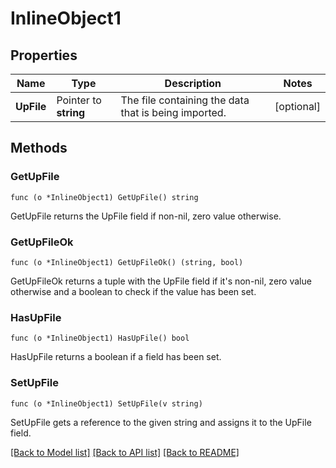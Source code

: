 # InlineObject1

## Properties

Name | Type | Description | Notes
------------ | ------------- | ------------- | -------------
**UpFile** | Pointer to **string** | The file containing the data that is being imported. | [optional] 

## Methods

### GetUpFile

`func (o *InlineObject1) GetUpFile() string`

GetUpFile returns the UpFile field if non-nil, zero value otherwise.

### GetUpFileOk

`func (o *InlineObject1) GetUpFileOk() (string, bool)`

GetUpFileOk returns a tuple with the UpFile field if it's non-nil, zero value otherwise
and a boolean to check if the value has been set.

### HasUpFile

`func (o *InlineObject1) HasUpFile() bool`

HasUpFile returns a boolean if a field has been set.

### SetUpFile

`func (o *InlineObject1) SetUpFile(v string)`

SetUpFile gets a reference to the given string and assigns it to the UpFile field.


[[Back to Model list]](../README.md#documentation-for-models) [[Back to API list]](../README.md#documentation-for-api-endpoints) [[Back to README]](../README.md)


